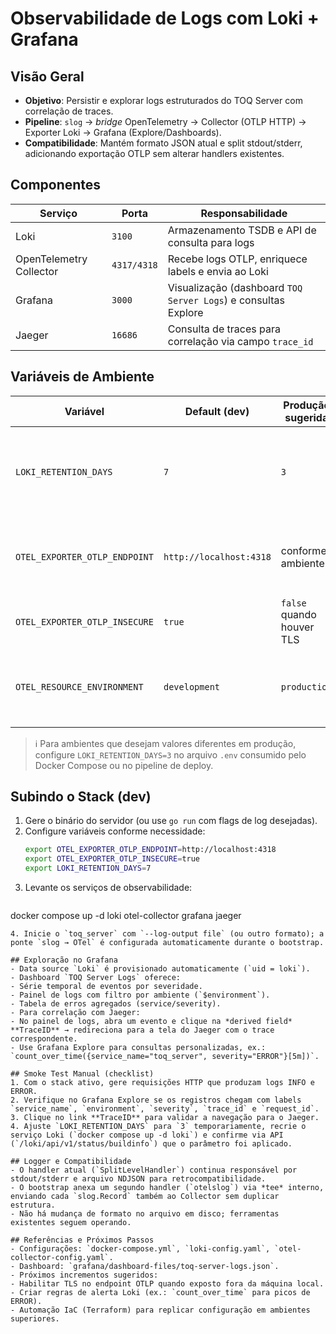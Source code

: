 # Observabilidade de Logs com Loki + Grafana

## Visão Geral
- **Objetivo**: Persistir e explorar logs estruturados do TOQ Server com correlação de traces.
- **Pipeline**: `slog` → *bridge* OpenTelemetry → Collector (OTLP HTTP) → Exporter Loki → Grafana (Explore/Dashboards).
- **Compatibilidade**: Mantém formato JSON atual e split stdout/stderr, adicionando exportação OTLP sem alterar handlers existentes.

## Componentes
| Serviço | Porta | Responsabilidade |
| --- | --- | --- |
| Loki | `3100` | Armazenamento TSDB e API de consulta para logs |
| OpenTelemetry Collector | `4317/4318` | Recebe logs OTLP, enriquece labels e envia ao Loki |
| Grafana | `3000` | Visualização (dashboard `TOQ Server Logs`) e consultas Explore |
| Jaeger | `16686` | Consulta de traces para correlação via campo `trace_id` |

## Variáveis de Ambiente
| Variável | Default (dev) | Produção sugerida | Descrição |
| --- | --- | --- | --- |
| `LOKI_RETENTION_DAYS` | `7` | `3` | Define período de retenção em dias. Ajuste via arquivo `.env` ou export no shell antes do `docker compose up`. |
| `OTEL_EXPORTER_OTLP_ENDPOINT` | `http://localhost:4318` | conforme ambiente | Já utilizada para traces/métricas; logs compartilham o endpoint |
| `OTEL_EXPORTER_OTLP_INSECURE` | `true` | `false` quando houver TLS | Controla uso de TLS com o collector |
| `OTEL_RESOURCE_ENVIRONMENT` | `development` | `production` | Rotula métricas, traces e logs com o ambiente lógico; consumido pelo collector |

> ℹ️ Para ambientes que desejam valores diferentes em produção, configure `LOKI_RETENTION_DAYS=3` no arquivo `.env` consumido pelo Docker Compose ou no pipeline de deploy.

## Subindo o Stack (dev)
1. Gere o binário do servidor (ou use `go run` com flags de log desejadas).
2. Configure variáveis conforme necessidade:
   ```bash
   export OTEL_EXPORTER_OTLP_ENDPOINT=http://localhost:4318
   export OTEL_EXPORTER_OTLP_INSECURE=true
   export LOKI_RETENTION_DAYS=7
   ```
3. Levante os serviços de observabilidade:
   ```bash
  docker compose up -d loki otel-collector grafana jaeger
   ```
4. Inicie o `toq_server` com `--log-output file` (ou outro formato); a ponte `slog → OTel` é configurada automaticamente durante o bootstrap.

## Exploração no Grafana
- Data source `Loki` é provisionado automaticamente (`uid = loki`).
- Dashboard `TOQ Server Logs` oferece:
  - Série temporal de eventos por severidade.
  - Painel de logs com filtro por ambiente (`$environment`).
  - Tabela de erros agregados (service/severity).
- Para correlação com Jaeger:
  - No painel de logs, abra um evento e clique na *derived field* **TraceID** → redireciona para a tela do Jaeger com o trace correspondente.
- Use Grafana Explore para consultas personalizadas, ex.: `count_over_time({service_name="toq_server", severity="ERROR"}[5m])`.

## Smoke Test Manual (checklist)
1. Com o stack ativo, gere requisições HTTP que produzam logs INFO e ERROR.
2. Verifique no Grafana Explore se os registros chegam com labels `service_name`, `environment`, `severity`, `trace_id` e `request_id`.
3. Clique no link **TraceID** para validar a navegação para o Jaeger.
4. Ajuste `LOKI_RETENTION_DAYS` para `3` temporariamente, recrie o serviço Loki (`docker compose up -d loki`) e confirme via API (`/loki/api/v1/status/buildinfo`) que o parâmetro foi aplicado.

## Logger e Compatibilidade
- O handler atual (`SplitLevelHandler`) continua responsável por stdout/stderr e arquivo NDJSON para retrocompatibilidade.
- O bootstrap anexa um segundo handler (`otelslog`) via *tee* interno, enviando cada `slog.Record` também ao Collector sem duplicar estrutura.
- Não há mudança de formato no arquivo em disco; ferramentas existentes seguem operando.

## Referências e Próximos Passos
- Configurações: `docker-compose.yml`, `loki-config.yaml`, `otel-collector-config.yaml`.
- Dashboard: `grafana/dashboard-files/toq-server-logs.json`.
- Próximos incrementos sugeridos:
  - Habilitar TLS no endpoint OTLP quando exposto fora da máquina local.
  - Criar regras de alerta Loki (ex.: `count_over_time` para picos de ERROR).
  - Automação IaC (Terraform) para replicar configuração em ambientes superiores.
